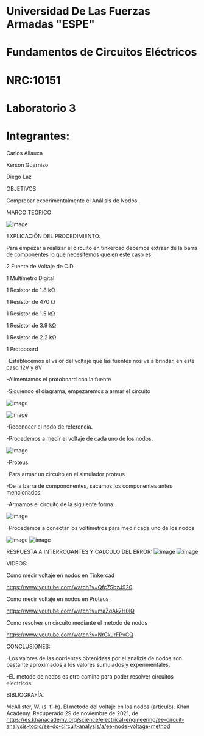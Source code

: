 # Universidad De Las Fuerzas Armadas "ESPE"

# Fundamentos de Circuitos Eléctricos 
# NRC:10151
# Laboratorio 3

 # Integrantes:
 Carlos Allauca
 
 Kerson Guarnizo
 
 Diego Laz

OBJETIVOS:

Comprobar experimentalmente el Análisis de Nodos.

MARCO TEÓRICO:

![image](https://user-images.githubusercontent.com/93835463/143976766-12d6aa77-fa5e-4dc2-bdf9-7d4f9f977180.png)

EXPLICACIÓN DEL PROCEDIMIENTO:

Para empezar a realizar el circuito en tinkercad debemos extraer de la barra de componentes lo que necesitemos que en este caso es:

2 Fuente de Voltaje de C.D.

1 Multímetro Digital

1 Resistor de 1.8 kΩ

1 Resistor de 470 Ω

1 Resistor de 1.5 kΩ

1 Resistor de 3.9 kΩ

1 Resistor de 2.2 kΩ

1 Protoboard

-Establecemos el valor del voltaje que las fuentes nos va a brindar, en este caso 12V y 8V

-Alimentamos el protoboard con la fuente

-Siguiendo el diagrama, empezaremos a armar el circuito 

![image](https://user-images.githubusercontent.com/93835463/143977234-00b40d11-4432-48fc-886d-e45a4339f544.png)

![image](https://user-images.githubusercontent.com/93835463/143977281-aab88c13-a7e3-4e93-bc3f-7ddb249761cc.png)

-Reconocer el nodo de referencia.

-Procedemos a medir el voltaje de cada uno de los nodos.

![image](https://user-images.githubusercontent.com/93835463/143977305-d0d700bb-827d-4e0a-b1fd-b05b8a4ec167.png)

-Proteus:

-Para armar un circuito en el simulador proteus

-De la barra de compononentes, sacamos los componentes antes mencionados.

-Armamos el circuito de la siguiente forma:

![image](https://user-images.githubusercontent.com/93835463/143977896-d34826f2-83f2-4995-99dd-0a562dfc2bf8.png)

-Procedemos a conectar los voltimetros para medir cada uno de los nodos

![image](https://user-images.githubusercontent.com/93835463/143977985-742fc974-9d12-4353-b753-3679bf410714.png)
![image](https://user-images.githubusercontent.com/93835463/143982661-8d8fc32e-87f3-435d-bba2-8fa9dce33c5b.png)



RESPUESTA A INTERROGANTES Y CALCULO DEL ERROR:
![image](https://user-images.githubusercontent.com/93835463/143981486-22fe2c03-a988-44de-988f-e2090aa241f5.png)
![image](https://user-images.githubusercontent.com/93835463/143982899-b52c53a0-cee1-439b-a0d7-332ae2c1ed4b.png)


VIDEOS:

Como medir voltaje en nodos en Tinkercad

https://www.youtube.com/watch?v=Qfc7SbzJ920

Como medir voltaje en nodos en Proteus

https://www.youtube.com/watch?v=maZqAk7H0lQ

Como resolver un circuito mediante el metodo de nodos

https://www.youtube.com/watch?v=NrCkJrFPvCQ

CONCLUSIONES:

-Los valores de las corrientes obtenidass por el analizis de nodos son bastante aproximados a los valores sumulados y experimentales. 

-EL metodo de nodos es otro camino para poder resolver circuitos electricos.

BIBLIOGRAFÍA:

McAllister, W. (s. f.-b). El método del voltaje en los nodos (artículo). Khan Academy. Recuperado 29 de noviembre de 2021, de https://es.khanacademy.org/science/electrical-engineering/ee-circuit-analysis-topic/ee-dc-circuit-analysis/a/ee-node-voltage-method
